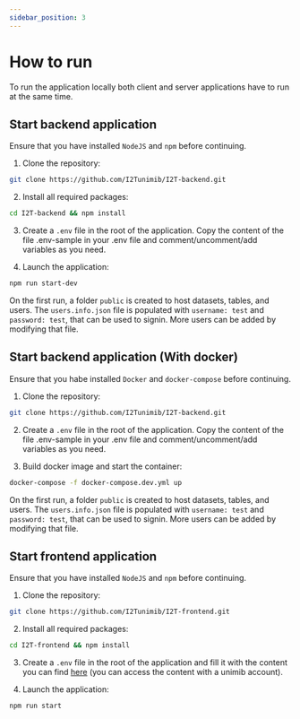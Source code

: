```yaml
---
sidebar_position: 3
---
```


# How to run

To run the application locally both client and server applications have to run at the same time.

## Start backend application
Ensure that you have installed `NodeJS` and `npm` before continuing.

1. Clone the repository:

```bash
git clone https://github.com/I2Tunimib/I2T-backend.git
```

2. Install all required packages:

```bash
cd I2T-backend && npm install
```

3. Create a `.env` file in the root of the application. Copy the content of the file .env-sample in your .env file and comment/uncomment/add variables as you need.

<!--
6. and fill it with the content you can find [here](https://drive.google.com/file/d/1-2R_VS13Cc9KFbaxFHD21MLpSOII_daH/view?usp=sharing) (you can access the content with a unimib account).

4. The ASIA services are not exposed publicly. To communicate with those services a tunnel communication needs to be established. Open a terminal
and create a tunnel to the ASIA reconciliation service. You can view [here](https://drive.google.com/file/d/1_UPUWeXVldL_s5TTyscgDA-UXKoBNEzk/view?usp=sharing) information about the remote machine (you can access the content with a unimib account):

```bash
ssh -p [PORT_SSH] -N -L 8089:127.0.0.1:8089 asia@[REMOTE_MACHINE_IP]
```

Do the same to create a communication with the extension service:

```bash
ssh -p [PORT_SSH] -N -L 8088:127.0.0.1:8088 asia@[REMOTE_MACHINE_IP]
```
-->
4. Launch the application:

```bash
npm run start-dev
```
On the first run, a folder `public` is created to host datasets, tables, and users. The `users.info.json` file is populated with `username: test` and `password: test`, that can be used to signin. More users can be added by modifying that file.

## Start backend application (With docker)
Ensure that you habe installed `Docker` and `docker-compose` before continuing.

1. Clone the repository:

```bash
git clone https://github.com/I2Tunimib/I2T-backend.git
```
2. Create a `.env` file in the root of the application. Copy the content of the file .env-sample in your .env file and comment/uncomment/add variables as you need.

<!--
and fill it with the content you can find [here](https://drive.google.com/file/d/1-2R_VS13Cc9KFbaxFHD21MLpSOII_daH/view?usp=sharing) (you can access the content with a unimib account).

3. The ASIA services are not exposed publicly. To communicate with those services a tunnel communication needs to be established. Open a terminal
and create a tunnel to the ASIA reconciliation service. You can view [here](https://drive.google.com/file/d/1_UPUWeXVldL_s5TTyscgDA-UXKoBNEzk/view?usp=sharing) information about the remote machine (you can access the content with a unimib account):

```bash
ssh -p [PORT_SSH] -N -L 8089:127.0.0.1:8089 asia@[REMOTE_MACHINE_IP]
```

Do the same to create a communication with the extension service:

```bash
ssh -p [PORT_SSH] -N -L 8088:127.0.0.1:8088 asia@[REMOTE_MACHINE_IP]
```
-->

3. Build docker image and start the container:

```bash
docker-compose -f docker-compose.dev.yml up
```
On the first run, a folder `public` is created to host datasets, tables, and users. The `users.info.json` file is populated with `username: test` and `password: test`, that can be used to signin. More users can be added by modifying that file.

## Start frontend application
Ensure that you have installed `NodeJS` and `npm` before continuing.

1. Clone the repository:

```bash
git clone https://github.com/I2Tunimib/I2T-frontend.git
```

2. Install all required packages:

```bash
cd I2T-frontend && npm install
```

3. Create a `.env` file in the root of the application and fill it with the content you can find [here](https://drive.google.com/file/d/1Bb1Xqmrw1Vo8I2j9-IfQpZZNa5QMU6_-/view?usp=sharing) (you can access the content with a unimib account).

4. Launch the application:

```bash
npm run start
```
